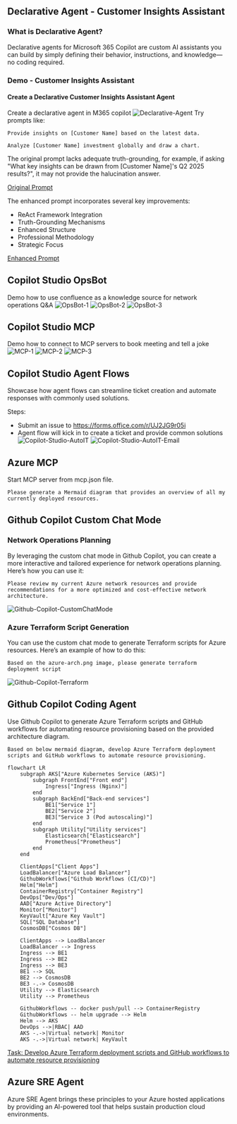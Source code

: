 ## Declarative Agent - Customer Insights Assistant
### What is Declarative Agent?
Declarative agents for Microsoft 365 Copilot are custom AI assistants you can build by simply defining their behavior, instructions, and knowledge—no coding required.

### Demo - Customer Insights Assistant

#### Create a Declarative Customer Insights Assistant Agent
Create a declarative agent in M365 copilot
![Declarative-Agent](./images/Declarative-Agent.jpg)
Try prompts like:
```
Provide insights on [Customer Name] based on the latest data.

Analyze [Customer Name] investment globally and draw a chart.
```

The original prompt lacks adequate truth-grounding, for example, if asking "What key insights can be drawn from [Customer Name]'s Q2 2025 results?", it may not provide the halucination answer.

[Original Prompt](./prompts/CustomerInsightsAssistant.md)

The enhanced prompt incorporates several key improvements:
- ReAct Framework Integration
- Truth-Grounding Mechanisms
- Enhanced Structure
- Professional Methodology
- Strategic Focus

[Enhanced Prompt](./prompts/CustomerInsightsAssistantEnhanced.md)


## Copilot Studio OpsBot
Demo how to use confluence as a knowledge source for network operations Q&A
![OpsBot-1](./images/OpsBot-1.jpg)
![OpsBot-2](./images/OpsBot-2.jpg)
![OpsBot-3](./images/OpsBot-3.jpg)

## Copilot Studio MCP
Demo how to connect to MCP servers to book meeting and tell a joke
![MCP-1](./images/MCP-1.jpg)
![MCP-2](./images/MCP-2.jpg)
![MCP-3](./images/MCP-3.jpg)

## Copilot Studio Agent Flows
Showcase how agent flows can streamline ticket creation and automate responses with commonly used solutions.

Steps:
- Submit an issue to https://forms.office.com/r/UJ2JG9r05i
- Agent flow will kick in to create a ticket and provide common solutions
![Copilot-Studio-AutoIT](./images/Copilot-Studio-AutoIT.jpg)
![Copilot-Studio-AutoIT-Email](./images/Copilot-Studio-AutoIT-Email.jpg)

## Azure MCP
Start MCP server from mcp.json file.
```
Please generate a Mermaid diagram that provides an overview of all my currently deployed resources.
```

## Github Copilot Custom Chat Mode

### Network Operations Planning
By leveraging the custom chat mode in Github Copilot, you can create a more interactive and tailored experience for network operations planning. Here’s how you can use it:

```
Please review my current Azure network resources and provide recommendations for a more optimized and cost-effective network architecture.
```
![Github-Copilot-CustomChatMode](./images/Github-Copilot-CustomChatMode.jpg)

### Azure Terraform Script Generation
You can use the custom chat mode to generate Terraform scripts for Azure resources. Here’s an example of how to do this:
```
Based on the azure-arch.png image, please generate terraform deployment script
```
![Github-Copilot-Terraform](./images/Github-Copilot-Terraform.jpg)

## Github Copilot Coding Agent
Use Github Copilot to generate Azure Terraform scripts and GitHub workflows for automating resource provisioning based on the provided architecture diagram.

```
Based on below mermaid diagram, develop Azure Terraform deployment scripts and GitHub workflows to automate resource provisioning.
```

```mermaid
flowchart LR
    subgraph AKS["Azure Kubernetes Service (AKS)"]
        subgraph FrontEnd["Front end"]
            Ingress["Ingress (Nginx)"]
        end
        subgraph BackEnd["Back-end services"]
            BE1["Service 1"]
            BE2["Service 2"]
            BE3["Service 3 (Pod autoscaling)"]
        end
        subgraph Utility["Utility services"]
            Elasticsearch["Elasticsearch"]
            Prometheus["Prometheus"]
        end
    end

    ClientApps["Client Apps"]
    LoadBalancer["Azure Load Balancer"]
    GithubWorkflows["Github Workflows (CI/CD)"]
    Helm["Helm"]
    ContainerRegistry["Container Registry"]
    DevOps["Dev/Ops"]
    AAD["Azure Active Directory"]
    Monitor["Monitor"]
    KeyVault["Azure Key Vault"]
    SQL["SQL Database"]
    CosmosDB["Cosmos DB"]

    ClientApps --> LoadBalancer
    LoadBalancer --> Ingress
    Ingress --> BE1
    Ingress --> BE2
    Ingress --> BE3
    BE1 --> SQL
    BE2 --> CosmosDB
    BE3 -.-> CosmosDB
    Utility --> Elasticsearch
    Utility --> Prometheus

    GithubWorkflows -- docker push/pull --> ContainerRegistry
    GithubWorkflows -- helm upgrade --> Helm
    Helm --> AKS
    DevOps -->|RBAC| AAD
    AKS -.->|Virtual network| Monitor
    AKS -.->|Virtual network| KeyVault
```
[Task: Develop Azure Terraform deployment scripts and GitHub workflows to automate resource provisioning](https://github.com/huangyingting/CopilotX/issues/1)

## Azure SRE Agent
Azure SRE Agent brings these principles to your Azure hosted applications by providing an AI-powered tool that helps sustain production cloud environments.
